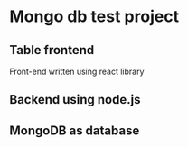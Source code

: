 # Mongo db test project
## Table frontend
Front-end written using react library

## Backend using node.js 

## MongoDB as database
